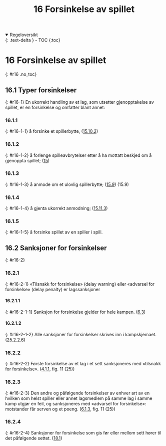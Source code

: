 ﻿---
title: 16 Forsinkelse av spillet
parent: Kapittel 5
---
<details open markdown="block">
  <summary>
    Regeloversikt
  </summary>
  {: .text-delta }
- TOC
{:toc}
</details>

# 16 Forsinkelse av spillet
{: #r16 .no_toc}

## 16.1 Typer forsinkelser
{: #r16-1}
En ukorrekt handling av et lag, som utsetter gjenopptakelse av spillet, er en forsinkelse 
og omfatter blant annet:

### 16.1.1
{: #r16-1-1}
å forsinke et spillerbytte,
([15.10.2](../para15/#r15-10-2))

### 16.1.2
{: #r16-1-2}
å forlenge spilleavbrytelser etter å ha mottatt beskjed om å gjenoppta spillet;
([15](../para15/#r15))

### 16.1.3
{: #r16-1-3}
å anmode om et ulovlig spillerbytte;
([15.9](../para15/#r15-9))
(15.9)

### 16.1.4
{: #r16-1-4}
å gjenta ukorrekt anmodning; 
([15.11.3](../para15/#r15-11-3))

### 16.1.5
{: #r16-1-5}
å forsinke spillet av en spiller i spill.

## 16.2 Sanksjoner for forsinkelser
{: #r16-2}

### 16.2.1
{: #r16-2-1}
«Tilsnakk for forsinkelse» (delay warning) eller «advarsel for forsinkelse» (delay 
penalty) er lagssanksjoner

#### 16.2.1.1
{: #r16-2-1-1}
Sanksjon for forsinkelse gjelder for hele kampen.
([6.3](../para6/#r6-3))

#### 16.2.1.2
{: #r16-2-1-2}
Alle sanksjoner for forsinkelser skrives inn i kampskjemaet.
([25.2.2.6](../para25/#r25-2-2-6))

### 16.2.2
{: #r16-2-2}
Første forsinkelse av et lag i et sett sanksjoneres med «tilsnakk for forsinkelse». 
([4.1.1](../para4/#r4-1-1), fig. 11 (25))

### 16.2.3
{: #r16-2-3}
Den andre og påfølgende forsinkelser av enhver art av en hvilken som helst spiller eller 
annet lagsmedlem på samme lag i samme kamp utgjør en feil, og sanksjoneres med 
«advarsel for forsinkelse»: motstander får serven og et poeng.
([6.1.3](../para6/#r6-1-3), fig. 11 (25))

### 16.2.4
{: #r16-2-4}
Sanksjoner for forsinkelse som gis før eller mellom sett hører til det påfølgende settet. 
([18.1](../para18/#r18-1))
